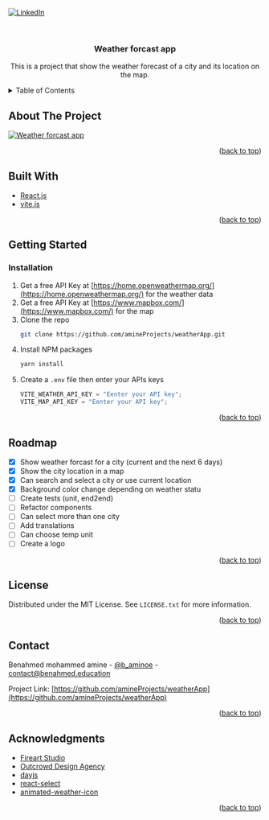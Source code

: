 <div id="top"></div>

[![LinkedIn][linkedin-shield]][linkedin-url]

<!-- PROJECT LOGO -->
<br />
<div align="center">

<h3 align="center">Weather <strong>forcast</strong> app</h3>

  <p align="center">
This is a project that show the weather forecast of a city and its location on the map.
  </p>
</div>

<!-- TABLE OF CONTENTS -->
<details>
  <summary>Table of Contents</summary>
  <ol>
<li><a href="#built-with">Built With</a></li>
    <li>
      <a href="#getting-started">Getting Started</a>
      <ul>
        <li><a href="#installation">Installation</a></li>
      </ul>
    </li>
    <li><a href="#roadmap">Roadmap</a></li>
    <li><a href="#license">License</a></li>
    <li><a href="#contact">Contact</a></li>
    <li><a href="#acknowledgments">Acknowledgments</a></li>
  </ol>
</details>

<!-- ABOUT THE PROJECT -->

## About The Project

[![Weather forcast app][product-screenshot]](https://github.com/amineProjects/weatherApp)

<p align="right">(<a href="#top">back to top</a>)</p>

## Built With

- [React.js](https://reactjs.org/)
- [vite.js](https://vitejs.dev/)

<p align="right">(<a href="#top">back to top</a>)</p>

<!-- GETTING STARTED -->

## Getting Started

### Installation

1. Get a free API Key at [https://home.openweathermap.org/](https://home.openweathermap.org/) for the weather data
1. Get a free API Key at [https://www.mapbox.com/](https://www.mapbox.com/) for the map
1. Clone the repo
   ```sh
   git clone https://github.com/amineProjects/weatherApp.git
   ```
1. Install NPM packages
   ```sh
   yarn install
   ```
1. Create a `.env` file then enter your APIs keys
   ```js
   VITE_WEATHER_API_KEY = "Eenter your API key";
   VITE_MAP_API_KEY = "Eenter your API key";
   ```

<p align="right">(<a href="#top">back to top</a>)</p>

<!-- ROADMAP -->

## Roadmap

- [x] Show weather forcast for a city (current and the next 6 days)
- [x] Show the city location in a map
- [x] Can search and select a city or use current location
- [x] Background color change depending on weather statu
- [ ] Create tests (unit, end2end)
- [ ] Refactor components
- [ ] Can select more than one city
- [ ] Add translations
- [ ] Can choose temp unit
- [ ] Create a logo

<p align="right">(<a href="#top">back to top</a>)</p>

## License

Distributed under the MIT License. See `LICENSE.txt` for more information.

<p align="right">(<a href="#top">back to top</a>)</p>

<!-- CONTACT -->

## Contact

Benahmed mohammed amine - [@b_aminoe](https://twitter.com/@b_aminoe) - contact@benahmed.education

Project Link: [https://github.com/amineProjects/weatherApp](https://github.com/amineProjects/weatherApp)

<p align="right">(<a href="#top">back to top</a>)</p>

<!-- ACKNOWLEDGMENTS -->

## Acknowledgments

- [Fireart Studio](https://fireart.studio/blog/)
- [Outcrowd Design Agency](https://twitter.com/outcrowdstudio)
- [dayjs](https://day.js.org/)
- [react-select](https://react-select.com/home)
- [animated-weather-icon](https://github.com/bameyrick/animated-weather-icon#readme)

<p align="right">(<a href="#top">back to top</a>)</p>

<!-- MARKDOWN LINKS & IMAGES -->
<!-- https://www.markdownguide.org/basic-syntax/#reference-style-links -->

[contributors-shield]: https://img.shields.io/github/contributors/amineProjects/weatherApp.svg?style=for-the-badge
[contributors-url]: https://github.com/amineProjects/weatherApp/graphs/contributors
[forks-shield]: https://img.shields.io/github/forks/amineProjects/weatherApp.svg?style=for-the-badge
[forks-url]: https://github.com/amineProjects/weatherApp/network/members
[stars-shield]: https://img.shields.io/github/stars/amineProjects/weatherApp.svg?style=for-the-badge
[stars-url]: https://github.com/amineProjects/weatherApp/stargazers
[issues-shield]: https://img.shields.io/github/issues/amineProjects/weatherApp.svg?style=for-the-badge
[issues-url]: https://github.com/amineProjects/weatherApp/issues
[license-shield]: https://img.shields.io/github/license/amineProjects/weatherApp.svg?style=for-the-badge
[license-url]: https://github.com/amineProjects/weatherApp/blob/master/LICENSE.txt
[linkedin-shield]: https://img.shields.io/badge/-LinkedIn-black.svg?style=for-the-badge&logo=linkedin&colorB=555
[linkedin-url]: https://www.linkedin.com/in/mohammed-amine-benahmed-b7838917b/
[product-screenshot]: static/images/screenshot.png
